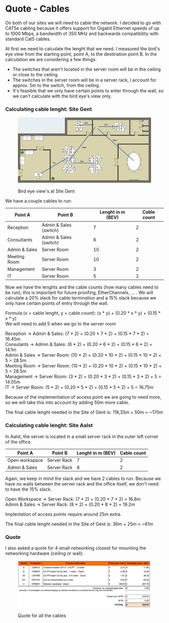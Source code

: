 # Quote - Cables

On both of our sites we will need to cable the network. I decided to go with CAT5e cabling because it offers support for Gigabit Ethernet speeds of up to 1000 Mbps, a bandwidth of 350 MHz and backwards compatibility with standard Cat5 cables.

At first we need to calculate the lenght that we need. I measured the bird's eye view from the starting point, point A, to the destination point B. In the calculation we are considering a few things:

* The switches that aren't located in the server room will be in the ceiling or close to the ceiling.
* The switches in the server room will be in a server rack, I account for approx. 5m to the switch, from the ceiling.
* It's feasible that we only have certain points to enter through the wall, so we can't calculate with the bird eye's view only.

### Calculating cable lenght: Site Gent

<figure><img src="../.gitbook/assets/Floorplan_Gent_Lenghts.jpg" alt=""><figcaption><p>Bird eye view's at Site Gent</p></figcaption></figure>

We have a couple cables to run:

<table><thead><tr><th>Point A</th><th>Point  B</th><th data-type="number">Lenght in m (BEV)</th><th>Cable count</th></tr></thead><tbody><tr><td>Reception</td><td>Admin &#x26; Sales (switch)</td><td>7</td><td>2</td></tr><tr><td>Consultants</td><td>Admin &#x26; Sales (switch)</td><td>6</td><td>2</td></tr><tr><td>Admin &#x26; Sales</td><td>Server Room</td><td>10</td><td>2</td></tr><tr><td>Meeting Room</td><td>Server Room</td><td>10</td><td>2</td></tr><tr><td>Management</td><td>Server Room</td><td>3</td><td>2</td></tr><tr><td>IT</td><td>Server Room</td><td>5</td><td>2</td></tr></tbody></table>

Now we have the lenghts and the cable counts (how many cables need to be run); this is important for future proofing, EtherChannels, ... . We will calculate a 20% slack for cable termination and a 15% slack because we only have certain points of entry through the wall.

Formula (x = cable lenght, y = cable count): (x \* y) + (0.20 \* x \* y) + (0.15 \* x \* y)\
We will need to add 5 when we go to the server room

Reception -> Admin & Sales: (7 \* 2) + (0.20 \* 7 \* 2) + (0.15 \* 7 \* 2) = 16.45m\
Consulants -> Admin & Sales: (6 \* 2) + (0.20 \* 6 \* 2) + (0.15 \* 6 \* 2) = 14.1m\
Admin & Sales -> Server Room: (10 \* 2) + (0.20 \* 10 \* 2) + (0.15 \* 10 \* 2) + 5 = 28.5m\
Meeting Room -> Server Room: (10 \* 2) + (0.20 \* 10 \* 2) + (0.15 \* 10 \* 2) + 5 = 28.5m\
Management -> Server Room: (3 \* 2) + (0.20 \* 3 \* 2) + (0.15 \* 3 \* 2) + 5 = 14.05m\
IT -> Server Room: (5 \* 2) + (0.20 \* 5 \* 2) + (0.15 \* 5 \* 2) + 5 = 16.75m

Because of the implementation of access point we are going to need more, so we will take this into account by adding 50m more cable.

The final cable lenght needed in the Site of Gent is: 118,35m + 50m = \~170m

### Calculating cable lenght: Site Aalst

In Aalst, the server is located in a small server rack in the outer left corner of the office.

<table><thead><tr><th>Point A</th><th>Point B</th><th>Lenght in m (BEV)</th><th data-type="number">Cable count</th></tr></thead><tbody><tr><td>Open workspace</td><td>Server Rack</td><td>7</td><td>2</td></tr><tr><td>Admin &#x26; Sales</td><td>Server Rack</td><td>8</td><td>2</td></tr></tbody></table>

Again, we keep in mind the slack and we have 2 cables to run. Because we have no walls between the server rack and the office itself, we don't need to have the 15% slack.

Open Workspace -> Server Rack: (7 \* 2) + (0.20 \* 7 \* 2) = 16.8m\
Admin & Sales -> Server Rack: (8 \* 2) + (0.20 \* 8 \* 2) = 19.2m

Implentation of access points require around 25m extra.

The final cable lenght needed in the Site of Gent is: 36m + 25m = \~61m

### Quote

I also asked a quote for 4 small networking closest for mounting the networking hardware (ceiling or wall).

<figure><img src="../.gitbook/assets/Cables - Screenshot.png" alt=""><figcaption><p>Quote for all the cables</p></figcaption></figure>

